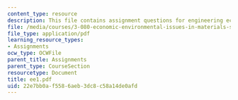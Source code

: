 ```yaml
---
content_type: resource
description: This file contains assignment questions for engineering economics.
file: /media/courses/3-080-economic-environmental-issues-in-materials-selection-fall-2005/22e7bb0af5586aeb3dc8c58a14de0afd_ee1.pdf
file_type: application/pdf
learning_resource_types:
- Assignments
ocw_type: OCWFile
parent_title: Assignments
parent_type: CourseSection
resourcetype: Document
title: ee1.pdf
uid: 22e7bb0a-f558-6aeb-3dc8-c58a14de0afd
---
```

